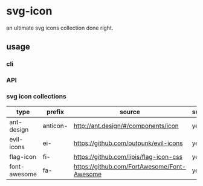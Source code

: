 # svg-icon

an ultimate svg icons collection done right.

## usage

### cli

### API

### svg icon collections

type | prefix | source | supported
----|----|----|----
ant-design | anticon- | http://ant.design/#/components/icon | yes
evil-icons | ei- | https://github.com/outpunk/evil-icons | yes
flag-icon | fi- | https://github.com/lipis/flag-icon-css | yes
font-awesome | fa- | https://github.com/FortAwesome/Font-Awesome | yes

